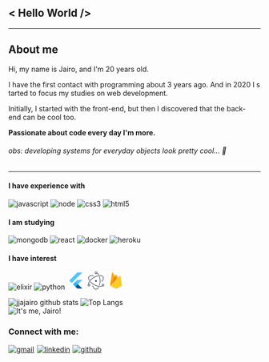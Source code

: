 ## < Hello World />

---

## About me

Hi, my name is Jairo, and I'm 20 years old.

I have the first contact with programming about 3 years ago. And in 2020 I started to focus my studies on web development.

Initially, I started with the front-end, but then I discovered that the back-end can be cool too.

**Passionate about code every day I'm more.**

###### obs: developing systems for everyday objects look pretty cool... 🤔

---

#### I have experience with

<img alt="javascript" src="https://icongr.am/devicon/javascript-original.svg?size=36&color=currentColor"/>

<img alt="node" src="https://icongr.am/devicon/nodejs-original.svg?size=36&color=currentColor"/>

<img alt="css3" src="https://icongr.am/devicon/css3-original.svg?size=36&color=currentColor"/>

<img alt="html5" src="https://icongr.am/devicon/html5-original.svg?size=36&color=currentColor"/>

#### I am studying

<img alt="mongodb" src="https://icongr.am/devicon/mongodb-original.svg?size=36&color=currentColor"/>

<img alt="react" src="https://icongr.am/devicon/react-original.svg?size=36&color=currentColor"/>

<img alt="docker" src="https://icongr.am/devicon/docker-original.svg?size=36&color=currentColor"/>

<img alt="heroku" src="https://icongr.am/devicon/heroku-original-wordmark.svg?size=36&color=currentColor"/>

#### I have interest

<img alt="elixir" width="36px" src="https://secure.meetupstatic.com/photos/event/c/f/9/5/600_449393141.jpeg"/>

<img alt="python" src="https://icongr.am/devicon/python-original.svg?size=36&color=currentColor"/>

<img alt="flutter" width="36px" src="https://raw.githubusercontent.com/github/explore/80688e429a7d4ef2fca1e82350fe8e3517d3494d/topics/flutter/flutter.png"/>

<img alt="electron" width="36px" src="https://raw.githubusercontent.com/github/explore/80688e429a7d4ef2fca1e82350fe8e3517d3494d/topics/electron/electron.png"/>

<img alt="firebase" width="36px" src="https://raw.githubusercontent.com/github/explore/80688e429a7d4ef2fca1e82350fe8e3517d3494d/topics/firebase/firebase.png"/>

![jjajairo github stats](https://github-readme-stats.vercel.app/api?username=jjajairo&show_icons=true&theme=tokyonight) ![Top Langs](https://github-readme-stats.vercel.app/api/top-langs/?username=jjajairo&layout=compact&theme=tokyonight) <br/> <img src="https://komarev.com/ghpvc/?username=jjajairo&label=Visualiza%C3%A7%C3%B5es&color=gray&style=flat" alt="It's me, Jairo!" />

### Connect with me:

<div style="display: flex; flex-wrap: wrap;">

<a  href="mailto:jairojunior841@gmail.com" target="_blank" style="margin-right: 5px;">
  <img alt="gmail" src="https://img.shields.io/badge/-Gmail-red?style=flat-square&logo=Gmail&logoColor=white"/>
</a>

<a  href="https://www.linkedin.com/in/jairo-caetano-junior/" target="_blank" style="margin-right: 5px;">
  <img alt="linkedin" src="https://img.shields.io/badge/-Jairo_Caetano_Junior-blue?style=flat-square&logo=Linkedin&logoColor=white"/>
</a>

<a  href="https://github.com/jjajairo" target="_blank">
  <img alt="github" src="https://img.shields.io/github/followers/jjajairo?label=follow&style=social"/>
</a>

</div>
